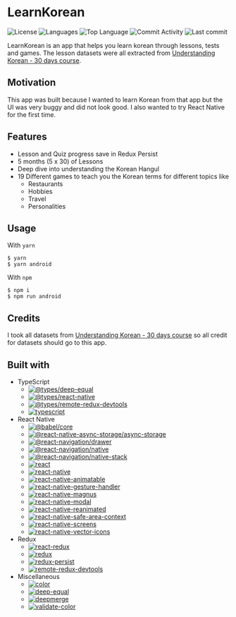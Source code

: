 # LearnKorean

![License](https://img.shields.io/github/license/zS1L3NT/android-react-learnkorean?style=for-the-badge) ![Languages](https://img.shields.io/github/languages/count/zS1L3NT/android-react-learnkorean?style=for-the-badge) ![Top Language](https://img.shields.io/github/languages/top/zS1L3NT/android-react-learnkorean?style=for-the-badge) ![Commit Activity](https://img.shields.io/github/commit-activity/y/zS1L3NT/android-react-learnkorean?style=for-the-badge) ![Last commit](https://img.shields.io/github/last-commit/zS1L3NT/android-react-learnkorean?style=for-the-badge)

LearnKorean is an app that helps you learn korean through lessons, tests and games. The lesson datasets were all extracted from [Understanding Korean - 30 days course](https://play.google.com/store/apps/details?id=com.jensonm.understandkorean&hl=en&gl=US).

## Motivation

This app was built because I wanted to learn Korean from that app but the UI was very buggy and did not look good. I also wanted to try React Native for the first time.

## Features

-   Lesson and Quiz progress save in Redux Persist
-   5 months (5 x 30) of Lessons
-   Deep dive into understanding the Korean Hangul
-   19 Different games to teach you the Korean terms for different topics like
    -   Restaurants
    -   Hobbies
    -   Travel
    -   Personalities

## Usage

With `yarn`

```
$ yarn
$ yarn android
```

With `npm`

```
$ npm i
$ npm run android
```

## Credits

I took all datasets from [Understanding Korean - 30 days course](https://play.google.com/store/apps/details?id=com.jensonm.understandkorean&hl=en&gl=US) so all credit for datasets should go to this app.

## Built with

-   TypeScript
    -   [![@types/deep-equal](https://img.shields.io/github/package-json/dependency-version/zS1L3NT/android-react-learnkorean/dev/@types/deep-equal?style=flat-square)](https://npmjs.com/package/@types/deep-equal)
    -   [![@types/react-native](https://img.shields.io/github/package-json/dependency-version/zS1L3NT/android-react-learnkorean/dev/@types/react-native?style=flat-square)](https://npmjs.com/package/@types/react-native)
    -   [![@types/remote-redux-devtools](https://img.shields.io/github/package-json/dependency-version/zS1L3NT/android-react-learnkorean/dev/@types/remote-redux-devtools?style=flat-square)](https://npmjs.com/package/@types/remote-redux-devtools)
    -   [![typescript](https://img.shields.io/github/package-json/dependency-version/zS1L3NT/android-react-learnkorean/dev/typescript?style=flat-square)](https://npmjs.com/package/typescript)
-   React Native
    -   [![@babel/core](https://img.shields.io/github/package-json/dependency-version/zS1L3NT/android-react-learnkorean/dev/@babel/core?style=flat-square)](https://npmjs.com/package/@babel/core)
    -   [![@react-native-async-storage/async-storage](https://img.shields.io/github/package-json/dependency-version/zS1L3NT/android-react-learnkorean/@react-native-async-storage/async-storage?style=flat-square)](https://npmjs.com/package/@react-native-async-storage/async-storage)
    -   [![@react-navigation/drawer](https://img.shields.io/github/package-json/dependency-version/zS1L3NT/android-react-learnkorean/@react-navigation/drawer?style=flat-square)](https://npmjs.com/package/@react-navigation/drawer)
    -   [![@react-navigation/native](https://img.shields.io/github/package-json/dependency-version/zS1L3NT/android-react-learnkorean/@react-navigation/native?style=flat-square)](https://npmjs.com/package/@react-navigation/native)
    -   [![@react-navigation/native-stack](https://img.shields.io/github/package-json/dependency-version/zS1L3NT/android-react-learnkorean/@react-navigation/native-stack?style=flat-square)](https://npmjs.com/package/@react-navigation/native-stack)
    -   [![react](https://img.shields.io/github/package-json/dependency-version/zS1L3NT/android-react-learnkorean/react?style=flat-square)](https://npmjs.com/package/react)
    -   [![react-native](https://img.shields.io/github/package-json/dependency-version/zS1L3NT/android-react-learnkorean/react-native?style=flat-square)](https://npmjs.com/package/react-native)
    -   [![react-native-animatable](https://img.shields.io/github/package-json/dependency-version/zS1L3NT/android-react-learnkorean/react-native-animatable?style=flat-square)](https://npmjs.com/package/react-native-animatable)
    -   [![react-native-gesture-handler](https://img.shields.io/github/package-json/dependency-version/zS1L3NT/android-react-learnkorean/react-native-gesture-handler?style=flat-square)](https://npmjs.com/package/react-native-gesture-handler)
    -   [![react-native-magnus](https://img.shields.io/github/package-json/dependency-version/zS1L3NT/android-react-learnkorean/react-native-magnus?style=flat-square)](https://npmjs.com/package/react-native-magnus)
    -   [![react-native-modal](https://img.shields.io/github/package-json/dependency-version/zS1L3NT/android-react-learnkorean/react-native-modal?style=flat-square)](https://npmjs.com/package/react-native-modal)
    -   [![react-native-reanimated](https://img.shields.io/github/package-json/dependency-version/zS1L3NT/android-react-learnkorean/react-native-reanimated?style=flat-square)](https://npmjs.com/package/react-native-reanimated)
    -   [![react-native-safe-area-context](https://img.shields.io/github/package-json/dependency-version/zS1L3NT/android-react-learnkorean/react-native-safe-area-context?style=flat-square)](https://npmjs.com/package/react-native-safe-area-context)
    -   [![react-native-screens](https://img.shields.io/github/package-json/dependency-version/zS1L3NT/android-react-learnkorean/react-native-screens?style=flat-square)](https://npmjs.com/package/react-native-screens)
    -   [![react-native-vector-icons](https://img.shields.io/github/package-json/dependency-version/zS1L3NT/android-react-learnkorean/react-native-vector-icons?style=flat-square)](https://npmjs.com/package/react-native-vector-icons)
-   Redux
    -   [![react-redux](https://img.shields.io/github/package-json/dependency-version/zS1L3NT/android-react-learnkorean/react-redux?style=flat-square)](https://npmjs.com/package/react-redux)
    -   [![redux](https://img.shields.io/github/package-json/dependency-version/zS1L3NT/android-react-learnkorean/redux?style=flat-square)](https://npmjs.com/package/redux)
    -   [![redux-persist](https://img.shields.io/github/package-json/dependency-version/zS1L3NT/android-react-learnkorean/redux-persist?style=flat-square)](https://npmjs.com/package/redux-persist)
    -   [![remote-redux-devtools](https://img.shields.io/github/package-json/dependency-version/zS1L3NT/android-react-learnkorean/remote-redux-devtools?style=flat-square)](https://npmjs.com/package/remote-redux-devtools)
-   Miscellaneous
    -   [![color](https://img.shields.io/github/package-json/dependency-version/zS1L3NT/android-react-learnkorean/color?style=flat-square)](https://npmjs.com/package/color)
    -   [![deep-equal](https://img.shields.io/github/package-json/dependency-version/zS1L3NT/android-react-learnkorean/deep-equal?style=flat-square)](https://npmjs.com/package/deep-equal)
    -   [![deepmerge](https://img.shields.io/github/package-json/dependency-version/zS1L3NT/android-react-learnkorean/deepmerge?style=flat-square)](https://npmjs.com/package/deepmerge)
    -   [![validate-color](https://img.shields.io/github/package-json/dependency-version/zS1L3NT/android-react-learnkorean/validate-color?style=flat-square)](https://npmjs.com/package/validate-color)
